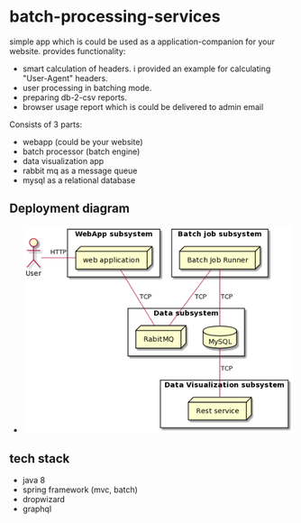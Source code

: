 # batch-processing-services

simple app which is could be used as a application-companion for your website. provides functionality:

- smart calculation of headers. i provided an example for calculating "User-Agent" headers. 
- user processing in batching mode.
- preparing db-2-csv reports.
- browser usage report which is could be delivered to admin email

Consists of 3 parts:
- webapp (could be your website)
- batch processor (batch engine)
- data visualization app
- rabbit mq as a message queue
- mysql as a relational database


## Deployment diagram

- ![diagram](images/deployment.png "diagram")


## tech stack
- java 8
- spring framework (mvc, batch)
- dropwizard 
- graphql
